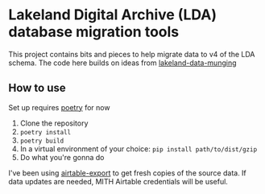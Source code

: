 # Lakeland Digital Archive (LDA) database migration tools

This project contains bits and pieces to help migrate data to v4 of the LDA schema. The code here builds on ideas from [lakeland-data-munging](https://github.com/umd-mith/lakeland-data-munging)

## How to use

Set up requires [poetry](https://python-poetry.org/) for now

1. Clone the repository
2. `poetry install`
3. `poetry build`
4. In a virtual environment of your choice: `pip install path/to/dist/gzip`
5. Do what you're gonna do

I've been using [airtable-export](https://github.com/simonw/airtable-export) to get fresh copies of the source data. If data updates are needed, MITH Airtable credentials will be useful.
